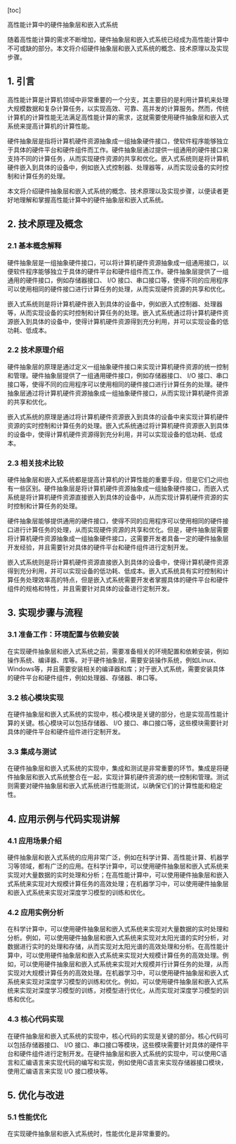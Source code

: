 
[toc]                    
                
                
高性能计算中的硬件抽象层和嵌入式系统

随着高性能计算的需求不断增加，硬件抽象层和嵌入式系统已经成为高性能计算中不可或缺的部分。本文将介绍硬件抽象层和嵌入式系统的概念、技术原理以及实现步骤。

## 1. 引言

高性能计算是计算机领域中非常重要的一个分支，其主要目的是利用计算机来处理大规模数据和复杂计算任务，以实现高效、可靠、高并发的计算服务。然而，传统计算机的计算性能无法满足高性能计算的需求，这就需要使用硬件抽象层和嵌入式系统来提高计算机的计算性能。

硬件抽象层是指将计算机硬件资源抽象成一组抽象硬件接口，使软件程序能够独立于具体的硬件平台和硬件组件而工作。硬件抽象层通过提供一组通用的硬件接口来支持不同的计算任务，从而实现硬件资源的共享和优化。嵌入式系统则是将计算机硬件嵌入到具体的设备中，例如嵌入式控制器、处理器等，从而实现设备的实时控制和计算任务的处理。

本文将介绍硬件抽象层和嵌入式系统的概念、技术原理以及实现步骤，以便读者更好地理解和掌握高性能计算中的硬件抽象层和嵌入式系统。

## 2. 技术原理及概念

### 2.1 基本概念解释

硬件抽象层是一组抽象硬件接口，可以将计算机硬件资源抽象成一组通用接口，以便软件程序能够独立于具体的硬件平台和硬件组件而工作。硬件抽象层提供了一组通用的硬件接口，例如存储器接口、 I/O 接口、串口接口等，使得不同的应用程序可以使用相同的硬件接口进行计算任务的处理，从而实现硬件资源的共享和优化。

嵌入式系统则是将计算机硬件嵌入到具体的设备中，例如嵌入式控制器、处理器等，从而实现设备的实时控制和计算任务的处理。嵌入式系统通过将计算机硬件资源嵌入到具体的设备中，使得计算机硬件资源得到充分利用，并可以实现设备的低功耗、低成本。

### 2.2 技术原理介绍

硬件抽象层的原理是通过定义一组抽象硬件接口来实现计算机硬件资源的统一控制和管理。硬件抽象层提供了一组通用硬件接口，例如存储器接口、 I/O 接口、串口接口等，使得不同的应用程序可以使用相同的硬件接口进行计算任务的处理。硬件抽象层通过将计算机硬件资源抽象成一组抽象硬件接口，从而实现计算机硬件资源的共享和优化。

嵌入式系统的原理是通过将计算机硬件资源嵌入到具体的设备中来实现计算机硬件资源的实时控制和计算任务的处理。嵌入式系统通过将计算机硬件资源嵌入到具体的设备中，使得计算机硬件资源得到充分利用，并可以实现设备的低功耗、低成本。

### 2.3 相关技术比较

硬件抽象层和嵌入式系统都是提高计算机的计算性能的重要手段，但是它们之间也有一些区别。硬件抽象层是将计算机硬件资源抽象成一组抽象硬件接口，而嵌入式系统是将计算机硬件资源直接嵌入到具体的设备中，从而实现计算机硬件资源的实时控制和计算任务的处理。

硬件抽象层能够提供通用的硬件接口，使得不同的应用程序可以使用相同的硬件接口进行计算任务的处理，从而实现硬件资源的共享和优化。但是，硬件抽象层需要将计算机硬件资源抽象成一组抽象硬件接口，这需要开发者具备一定的硬件抽象层开发经验，并且需要针对具体的硬件平台和硬件组件进行定制开发。

嵌入式系统则是将计算机硬件资源直接嵌入到具体的设备中，使得计算机硬件资源得到充分利用，并可以实现设备的低功耗、低成本。嵌入式系统具有实时控制和计算任务处理效率高的特点，但是嵌入式系统需要开发者掌握具体的硬件平台和硬件组件的规格和特性，并且需要针对具体的设备进行定制开发。

## 3. 实现步骤与流程

### 3.1 准备工作：环境配置与依赖安装

在实现硬件抽象层和嵌入式系统之前，需要准备相关的环境配置和依赖安装，例如操作系统、编译器、库等。对于硬件抽象层，需要安装操作系统，例如Linux、Windows等，并且需要安装相关的编译器和库；对于嵌入式系统，需要安装具体的硬件平台和硬件组件，例如处理器、存储器、串口等。

### 3.2 核心模块实现

在硬件抽象层和嵌入式系统的实现中，核心模块是关键的部分，也是实现高性能计算的关键。核心模块可以包括存储器、 I/O 接口、串口接口等，这些模块需要针对具体的硬件平台和硬件组件进行定制开发。

### 3.3 集成与测试

在硬件抽象层和嵌入式系统的实现中，集成和测试是非常重要的环节。集成是将硬件抽象层和嵌入式系统整合在一起，实现计算机硬件资源的统一控制和管理。测试则需要对硬件抽象层和嵌入式系统进行性能测试，以确保它们的计算性能和稳定性。

## 4. 应用示例与代码实现讲解

### 4.1 应用场景介绍

硬件抽象层和嵌入式系统的应用非常广泛，例如在科学计算、高性能计算、机器学习等领域，都有广泛的应用。在科学计算中，可以使用硬件抽象层和嵌入式系统来实现对大量数据的实时处理和分析；在高性能计算中，可以使用硬件抽象层和嵌入式系统来实现对大规模计算任务的高效处理；在机器学习中，可以使用硬件抽象层和嵌入式系统来实现对深度学习模型的训练和优化。

### 4.2 应用实例分析

在科学计算中，可以使用硬件抽象层和嵌入式系统来实现对大量数据的实时处理和分析。例如，可以使用硬件抽象层和嵌入式系统来实现对太阳光谱的实时分析，对数据进行实时的处理和存储，从而实现对太阳光谱的高效处理和分析。在高性能计算中，可以使用硬件抽象层和嵌入式系统来实现对大规模计算任务的高效处理。例如，可以使用硬件抽象层和嵌入式系统来实现对大规模并行计算任务的处理，从而实现对大规模计算任务的高效处理。在机器学习中，可以使用硬件抽象层和嵌入式系统来实现对深度学习模型的训练和优化。例如，可以使用硬件抽象层和嵌入式系统来实现对深度学习模型的训练，对模型进行优化，从而实现对深度学习模型的训练和优化。

### 4.3 核心代码实现

在硬件抽象层和嵌入式系统的实现中，核心代码的实现是关键的部分。核心代码可以包括存储器接口、 I/O 接口、串口接口等模块，这些模块需要针对具体的硬件平台和硬件组件进行定制开发。在硬件抽象层和嵌入式系统的实现中，可以使用C语言和汇编语言来实现代码的编写和实现，例如使用C语言来实现存储器接口模块，使用汇编语言来实现 I/O 接口模块等。

## 5. 优化与改进

### 5.1 性能优化

在实现硬件抽象层和嵌入式系统时，性能优化是非常重要的。

